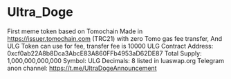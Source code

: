 # Ultra_Doge
First meme token based on Tomochain Made in https://issuer.tomochain.com (TRC21) with zero Tomo gas fee transfer, And ULG Token can use for fee, transfer fee is 10000 ULG
Contract Address: 0xcf0ab22A8b8Dca3AbcE83A860FFb4953aD62DE87
Total Supply: 1,000,000,000,000  Symbol: ULG Decimals: 8
listed in luaswap.org
Telegram anon channel: https://t.me/UltraDogeAnnouncement
